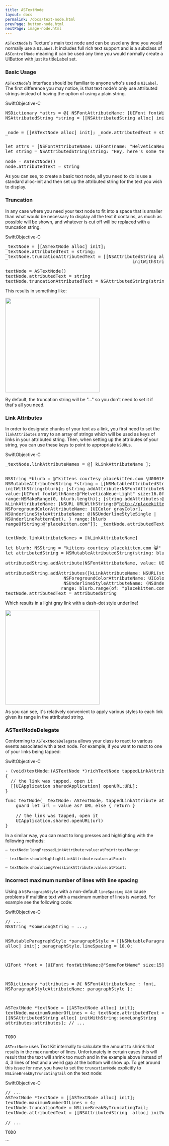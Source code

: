 ```yaml
---
title: ASTextNode
layout: docs
permalink: /docs/text-node.html
prevPage: button-node.html
nextPage: image-node.html
---
```


`ASTextNode` is Texture's main text node and can be used any time you would normally use a `UILabel`.  It includes full rich text support and is a subclass of `ASControlNode` meaning it can be used any time you would normally create a UIButton with just its titleLabel set.

### Basic Usage
`ASTextNode`'s interface should be familiar to anyone who's used a `UILabel`.   The first difference you may notice, is that text node's only use attributed strings instead of having the option of using a plain string.

<div class = "highlight-group">
<span class="language-toggle"><a data-lang="swift" class="swiftButton">Swift</a><a data-lang="objective-c" class = "active objcButton">Objective-C</a></span>

<div class = "code">
<pre lang="objc" class="objcCode">
NSDictionary *attrs = @{ NSFontAttributeName: [UIFont fontWithName:@"HelveticaNeue" size:12.0f] };
NSAttributedString *string = [[NSAttributedString alloc] initWithString:@"Hey, here's some text." attributes:attrs];

_node = [[ASTextNode alloc] init];
_node.attributedText = string;
</pre>

<pre lang="swift" class = "swiftCode hidden">
let attrs = [NSFontAttributeName: UIFont(name: "HelveticaNeue", size: 12.0)] 
let string = NSAttributedString(string: "Hey, here's some text.", attributes: attrs)

node = ASTextNode()
node.attributedText = string
</pre>
</div>
</div>

As you can see, to create a basic text node, all you need to do is use a standard alloc-init and then set up the attributed string for the text you wish to display.

### Truncation

In any case where you need your text node to fit into a space that is smaller than what would be necessary to display all the text it contains, as much as possible will be shown, and whatever is cut off will be replaced with a truncation string.


<div class = "highlight-group">
<span class="language-toggle"><a data-lang="swift" class="swiftButton">Swift</a><a data-lang="objective-c" class = "active objcButton">Objective-C</a></span>

<div class = "code">
<pre lang="objc" class="objcCode">
_textNode = [[ASTextNode alloc] init];
_textNode.attributedText = string;
_textNode.truncationAttributedText = [[NSAttributedString alloc] 
												initWithString:@"¶¶¶"];
</pre>

<pre lang="swift" class = "swiftCode hidden">
textNode = ASTextNode()
textNode.attributedText = string
textNode.truncationAttributedText = NSAttributedString(string: "¶¶¶")
</pre>
</div>
</div>

This results in something like: 

<img width = "300" src = "/static/images/textNodeTruncation.png"/>

By default, the truncation string will be "…" so you don't need to set it if that's all you need.


### Link Attributes

In order to designate chunks of your text as a link, you first need to set the `linkAttributes` array to an array of strings which will be used as keys of links in your attributed string.  Then, when setting up the attributes of your string, you can use these keys to point to appropriate `NSURL`s.

<div class = "highlight-group">
<span class="language-toggle"><a data-lang="swift" class="swiftButton">Swift</a><a data-lang="objective-c" class = "active objcButton">Objective-C</a></span>

<div class = "code">
<pre lang="objc" class="objcCode">
_textNode.linkAttributeNames = @[ kLinkAttributeName ];

NSString *blurb = @"kittens courtesy placekitten.com \U0001F638";
NSMutableAttributedString *string = [[NSMutableAttributedString alloc] initWithString:blurb];
[string addAttribute:NSFontAttributeName value:[UIFont fontWithName:@"HelveticaNeue-Light" size:16.0f] range:NSMakeRange(0, blurb.length)];
[string addAttributes:@{
                      kLinkAttributeName: [NSURL URLWithString:@"http://placekitten.com/"],
                      NSForegroundColorAttributeName: [UIColor grayColor],
                      NSUnderlineStyleAttributeName: @(NSUnderlineStyleSingle | NSUnderlinePatternDot),
                      }
              range:[blurb rangeOfString:@"placekitten.com"]];
_textNode.attributedText = string;
</pre>

<pre lang="swift" class = "swiftCode hidden">
textNode.linkAttributeNames = [kLinkAttributeName]

let blurb: NSString = "kittens courtesy placekitten.com 😸"
let attributedString = NSMutableAttributedString(string: blurb as String)

attributedString.addAttribute(NSFontAttributeName, value: UIFont(name: "HelveticaNeue-Light", size: 16.0)!, range: NSRange(location: 0, length: blurb.length))

attributedString.addAttributes([kLinkAttributeName: NSURL(string: "http://placekitten.com/")!,
                      NSForegroundColorAttributeName: UIColor.gray,
                      NSUnderlineStyleAttributeName: (NSUnderlineStyle.styleSingle.rawValue | NSUnderlineStyle.patternDashDot.rawValue)],
                     range: blurb.range(of: "placekitten.com"))
textNode.attributedText = attributedString
</pre>
</div>
</div>

Which results in a light gray link with a dash-dot style underline!

<img width = "300" src = "/static/images/kittenLink.png"/>

As you can see, it's relatively convenient to apply various styles to each link given its range in the attributed string.

### ASTextNodeDelegate

Conforming to `ASTextNodeDelegate` allows your class to react to various events associated with a text node.  For example, if you want to react to one of your links being tapped:

<div class = "highlight-group">
<span class="language-toggle"><a data-lang="swift" class="swiftButton">Swift</a><a data-lang="objective-c" class = "active objcButton">Objective-C</a></span>

<div class = "code">
<pre lang="objc" class="objcCode">
- (void)textNode:(ASTextNode *)richTextNode tappedLinkAttribute:(NSString *)attribute value:(NSURL *)URL atPoint:(CGPoint)point textRange:(NSRange)textRange
{
  // the link was tapped, open it
  [[UIApplication sharedApplication] openURL:URL];
}
</pre>

<pre lang="swift" class = "swiftCode hidden">
func textNode(_ textNode: ASTextNode, tappedLinkAttribute attribute: String, value: Any, at point: CGPoint, textRange: NSRange) {
    guard let url = value as? URL else { return }
    
    // the link was tapped, open it
    UIApplication.shared.openURL(url)
}
</pre>
</div>
</div>

In a similar way, you can react to long presses and highlighting with the following methods:

`– textNode:longPressedLinkAttribute:value:atPoint:textRange:`

`– textNode:shouldHighlightLinkAttribute:value:atPoint:`

`– textNode:shouldLongPressLinkAttribute:value:atPoint:`


### Incorrect maximum number of lines with line spacing

Using a `NSParagraphStyle` with a non-default `lineSpacing` can cause problems if multiline text with a maximum number of lines is wanted. For example see the following code:

<div class = "highlight-group">
<span class="language-toggle"><a data-lang="swift" class="swiftButton">Swift</a><a data-lang="objective-c" class = "active objcButton">Objective-C</a></span>

<div class = "code">
<pre lang="objc" class="objcCode">
// ...
NSString *someLongString = ...;

NSMutableParagraphStyle *paragraphStyle = [[NSMutableParagraphStyle alloc] init];
paragraphStyle.lineSpacing = 10.0;

UIFont *font = [UIFont fontWithName:@"SomeFontName" size:15];

NSDictionary *attributes = @{
	NSFontAttributeName : font,
	NSParagraphStyleAttributeName: paragraphStyle
};

ASTextNode *textNode = [[ASTextNode alloc] init];
textNode.maximumNumberOfLines = 4;
textNode.attributedText = [[NSAttributedString	alloc] initWithString:someLongString
																												   attributes:attributes];
// ...
</pre>

<pre lang="swift" class = "swiftCode hidden">
TODO
</pre>
</div>
</div>

`ASTextNode` uses Text Kit internally to calculate the amount to shrink that results in the max number of lines. Unfortunately in certain cases this will result that the text will shrink too much and in the example above instead of 4, 3 lines of text and a weird gap at the bottom will show up. To get around this issue for now, you have to set the `truncationMode` explicitly to `NSLineBreakByTruncatingTail` on the text node:

<div class = "highlight-group">
<span class="language-toggle"><a data-lang="swift" class="swiftButton">Swift</a><a data-lang="objective-c" class = "active objcButton">Objective-C</a></span>

<div class = "code">
<pre lang="objc" class="objcCode">
// ...
ASTextNode *textNode = [[ASTextNode alloc] init];
textNode.maximumNumberOfLines = 4;
textNode.truncationMode = NSLineBreakByTruncatingTail;
textNode.attributedText = [[NSAttributedString	alloc] initWithString:someLongString
																												   attributes:attributes];
// ...
</pre>

<pre lang="swift" class = "swiftCode hidden">
TODO
</pre>
</div>
</div>
```
